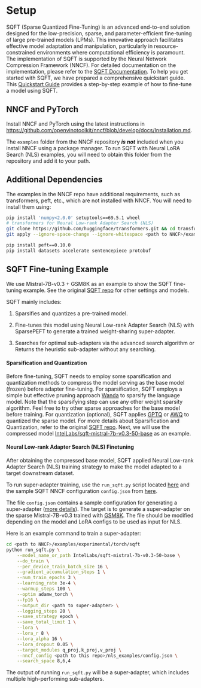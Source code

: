 # Setup

SQFT (Sparse Quantized Fine-Tuning) is an advanced end-to-end solution designed for the low-precision, sparse, and parameter-efficient fine-tuning of large pre-trained models (LPMs). 
This innovative approach facilitates effective model adaptation and manipulation, particularly in resource-constrained environments where computational efficiency is paramount.
The implementation of SQFT is supported by the Neural Network Compression Framework (NNCF). 
For detailed documentation on the implementation, please refer to the [SQFT Documentation](../../../../nncf/experimental/torch/sqft/SQFT.md).
To help you get started with SQFT, we have prepared a comprehensive quickstart guide. 
This [Quickstart Guide](./Quickstart.md) provides a step-by-step example of how to fine-tune a model using SQFT.

## NNCF and PyTorch

Install NNCF and PyTorch using the latest instructions in https://github.com/openvinotoolkit/nncf/blob/develop/docs/Installation.md.

The ```examples``` folder from the NNCF repository ***is not*** included when you install NNCF using a package manager. To run SQFT with Neural LoRA Search (NLS) examples, you will need to obtain this folder from the repository and add it to your path.

## Additional Dependencies

The examples in the NNCF repo have additional requirements, such as transformers, peft, etc., which are not installed with NNCF. You will need to install them using:

```bash
pip install 'numpy<2.0.0' setuptools==69.5.1 wheel
# transformers for Neural Low-rank Adapter Search (NLS)
git clone https://github.com/huggingface/transformers.git && cd transformers && git checkout v4.44.2
git apply --ignore-space-change --ignore-whitespace <path to NNCF>/examples/experimental/torch/sqft/transformers.patch && pip install -e .

pip install peft==0.10.0
pip install datasets accelerate sentencepiece protobuf
```

## SQFT Fine-tuning Example

We use Mistral-7B-v0.3 + GSM8K as an example to show the SQFT fine-tuning example. 
See the original [SQFT repo](https://github.com/IntelLabs/Hardware-Aware-Automated-Machine-Learning/tree/main/SQFT) for other settings and models.

SQFT mainly includes:

1. Sparsifies and quantizes a pre-trained model.

2. Fine-tunes this model using Neural Low-rank Adapter Search (NLS) with SparsePEFT to generate a trained weight-sharing super-adapter.

3. Searches for optimal sub-adapters via the advanced search algorithm or Returns the heuristic sub-adapter without any searching.

#### Sparsification and Quantization

Before fine-tuning, SQFT needs to employ some sparsification and quantization methods to compress the model serving as the base model (frozen) before adapter fine-tuning.
For sparsification, SQFT employs a simple but effective pruning approach [Wanda](https://github.com/locuslab/wanda) to sparsify the language model.
Note that the sparsifying step can use any other weight sparsity algorithm. 
Feel free to try other sparse approaches for the base model before training.
For quantization (optional), SQFT applies [GPTQ](https://arxiv.org/abs/2210.17323) or [AWQ](https://arxiv.org/abs/2306.00978) to quantized the sparse model. 
For more details about Sparsification and Quantization, refer to the original [SQFT repo](https://github.com/IntelLabs/Hardware-Aware-Automated-Machine-Learning/tree/main/SQFT).
Next, we will use the compressed model [IntelLabs/sqft-mistral-7b-v0.3-50-base](https://huggingface.co/IntelLabs/sqft-mistral-7b-v0.3-50-base) as an example.

#### Neural Low-rank Adapter Search (NLS) Finetuning

After obtaining the compressed base model, SQFT applied Neural Low-rank Adapter Search (NLS) training strategy to make the model adapted to a target downstream dataset.

To run super-adapter training, use the ```run_sqft.py``` script located [here](./run_sqft.py) and the sample SQFT NNCF configuration ```config.json``` from [here](../nls_examples/config.json).

The file ```config.json``` contains a sample configuration for generating a super-adapter ([more details](../../../../nncf/experimental/torch/sqft/SQFT.md)). 
The target is to generate a super-adapter on the sparse Mistral-7B-v0.3 trained with [GSM8K](https://huggingface.co/datasets/gsm8k). 
The file should be modified depending on the model and LoRA configs to be used as input for NLS.

Here is an example command to train a super-adapter:

```bash
cd <path to NNCF>/examples/experimental/torch/sqft
python run_sqft.py \
    --model_name_or_path IntelLabs/sqft-mistral-7b-v0.3-50-base \
    --do_train \
    --per_device_train_batch_size 16 \
    --gradient_accumulation_steps 1 \
    --num_train_epochs 3 \
    --learning_rate 3e-4 \
    --warmup_steps 100 \
    --optim adamw_torch \
    --fp16 \
    --output_dir <path to super-adapter> \
    --logging_steps 20 \
    --save_strategy epoch \
    --save_total_limit 1 \
    --lora \
    --lora_r 8 \
    --lora_alpha 16 \
    --lora_dropout 0.05 \
    --target_modules q_proj,k_proj,v_proj \
    --nncf_config <path to this repo>/nls_examples/config.json \
    --search_space 8,6,4
```

The output of running ```run_sqft.py``` will be a super-adapter, which includes multiple high-performing sub-adapters.
